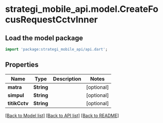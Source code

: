 # strategi_mobile_api.model.CreateFocusRequestCctvInner

## Load the model package
```dart
import 'package:strategi_mobile_api/api.dart';
```

## Properties
Name | Type | Description | Notes
------------ | ------------- | ------------- | -------------
**matra** | **String** |  | [optional] 
**simpul** | **String** |  | [optional] 
**titikCctv** | **String** |  | [optional] 

[[Back to Model list]](../README.md#documentation-for-models) [[Back to API list]](../README.md#documentation-for-api-endpoints) [[Back to README]](../README.md)


